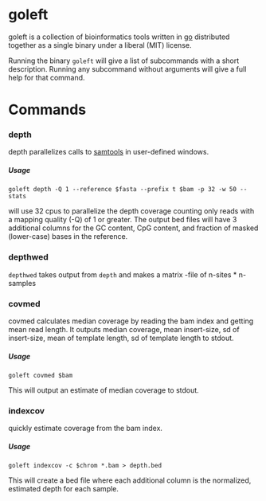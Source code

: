 <!--
#CGO_ENABLED=0 GOARCH=amd64 go build -o goleft_linux64 --ldflags '-extldflags "-static"' main.go
#GOOS=darwin GOARCH=amd64 CGO_ENABLED=0 go build -o goleft_osx --ldflags '-extldflags "-static"' main.go
-->
# goleft

goleft is a collection of bioinformatics tools written in
[go](https://gitub.com/golang.org) distributed together
as a single binary under a liberal (MIT) license.

Running the binary `goleft` will give a list of subcommands
with a short description. Running any subcommand without
arguments will give a full help for that command.

# Commands

### depth

depth parallelizes calls to [samtools](https://samtools.github.io) in user-defined windows.

##### Usage 

```
goleft depth -Q 1 --reference $fasta --prefix t $bam -p 32 -w 50 --stats
```
will use 32 cpus to parallelize the depth coverage counting only reads
with a mapping quality (-Q) of 1 or greater. The output bed files
will have 3 additional columns for the GC content, CpG content, and fraction
of masked (lower-case) bases in the reference.


### depthwed

`depthwed` takes output from `depth` and makes a matrix -file of n-sites * n-samples

### covmed

covmed calculates median coverage by reading the bam index and getting mean read length.
It outputs median coverage, mean insert-size, sd of insert-size, mean of template length, sd of template length
to stdout.

##### Usage 

```
goleft covmed $bam
```
This will output an estimate of median coverage to stdout.

### indexcov

quickly estimate coverage from the bam index.

##### Usage 

```
goleft indexcov -c $chrom *.bam > depth.bed
```

This will create a bed file where each additional column is the normalized, estimated depth for each
sample.

